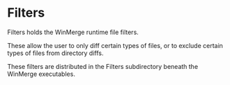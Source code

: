 Filters
=======

Filters holds the WinMerge runtime file filters.

These allow the user to only diff certain types of files, or to exclude
certain types of files from directory diffs.

These filters are distributed in the Filters
subdirectory beneath the WinMerge executables.
